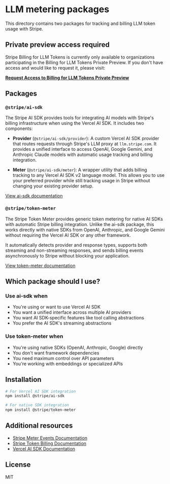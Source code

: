 # LLM metering packages

This directory contains two packages for tracking and billing LLM token usage with Stripe.

## Private preview access required

Stripe Billing for LLM Tokens is currently only available to organizations participating in the Billing for LLM Tokens Private Preview. If you don't have access and would like to request it, please visit:

**[Request Access to Billing for LLM Tokens Private Preview](https://docs.stripe.com/billing/token-billing)**

## Packages

### `@stripe/ai-sdk`

The Stripe AI SDK provides tools for integrating AI models with Stripe's billing infrastructure when using the Vercel AI SDK. It includes two components:

- **Provider** (`@stripe/ai-sdk/provider`): A custom Vercel AI SDK provider that routes requests through Stripe's LLM proxy at `llm.stripe.com`. It provides a unified interface to access OpenAI, Google Gemini, and Anthropic Claude models with automatic usage tracking and billing integration.

- **Meter** (`@stripe/ai-sdk/meter`): A wrapper utility that adds billing tracking to any Vercel AI SDK v2 language model. This allows you to use your preferred provider while still tracking usage in Stripe without changing your existing provider setup.

[View ai-sdk documentation](./ai-sdk/README.md)

### `@stripe/token-meter`

The Stripe Token Meter provides generic token metering for native AI SDKs with automatic Stripe billing integration. Unlike the ai-sdk package, this works directly with native SDKs from OpenAI, Anthropic, and Google Gemini without requiring the Vercel AI SDK or any other framework.

It automatically detects provider and response types, supports both streaming and non-streaming responses, and sends billing events asynchronously to Stripe without blocking your application.

[View token-meter documentation](./token-meter/README.md)

## Which package should I use?

### Use ai-sdk when

- You're using or want to use Vercel AI SDK
- You want a unified interface across multiple AI providers
- You want AI SDK-specific features like tool calling abstractions
- You prefer the AI SDK's streaming abstractions

### Use token-meter when

- You're using native SDKs (OpenAI, Anthropic, Google) directly
- You don't want framework dependencies
- You need maximum control over API parameters
- You're working with embeddings or specialized APIs

## Installation

```bash
# For Vercel AI SDK integration
npm install @stripe/ai-sdk

# For native SDK integration
npm install @stripe/token-meter
```

## Additional resources

- [Stripe Meter Events Documentation](https://docs.stripe.com/api/billing/meter-event)
- [Stripe Token Billing Documentation](https://docs.stripe.com/billing/token-billing)
- [Vercel AI SDK Documentation](https://sdk.vercel.ai/docs)

## License

MIT

